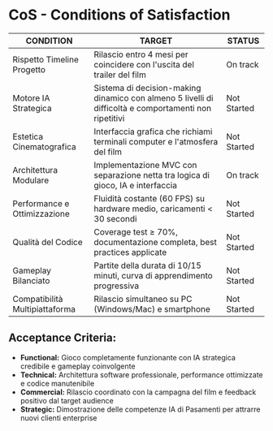 # CoS - Conditions of Satisfaction

| CONDITION                      | TARGET                                                                                                | STATUS      |
|--------------------------------|-------------------------------------------------------------------------------------------------------|-------------|
| Rispetto Timeline Progetto     | Rilascio entro 4 mesi per coincidere con l'uscita del trailer del film                                | On track    |
| Motore IA Strategica           | Sistema di decision-making dinamico con almeno 5 livelli di difficoltà e comportamenti non ripetitivi | Not Started |
| Estetica Cinematografica       | Interfaccia grafica che richiami terminali computer e l'atmosfera del film                            | Not Started |
| Architettura Modulare          | Implementazione MVC con separazione netta tra logica di gioco, IA e interfaccia                       | On track    |
| Performance e Ottimizzazione   | Fluidità costante (60 FPS) su hardware medio, caricamenti < 30 secondi                                | Not Started |
| Qualità del Codice             | Coverage test ≥ 70%, documentazione completa, best practices applicate                                | Not Started |
| Gameplay Bilanciato            | Partite della durata di 10/15 minuti, curva di apprendimento progressiva                              | Not Started |
| Compatibilità Multipiattaforma | Rilascio simultaneo su PC (Windows/Mac) e smartphone                                                  | Not Started |

## Acceptance Criteria:

- **Functional:** Gioco completamente funzionante con IA strategica credibile e gameplay coinvolgente
- **Technical:** Architettura software professionale, performance ottimizzate e codice manutenibile
- **Commercial:** Rilascio coordinato con la campagna del film e feedback positivo dal target audience
- **Strategic:** Dimostrazione delle competenze IA di Pasamenti per attrarre nuovi clienti enterprise